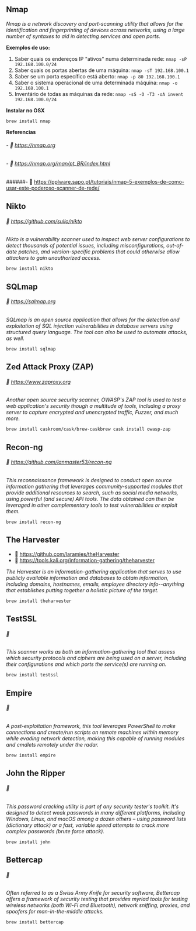 ## **Nmap**
*Nmap is a network discovery and port-scanning utility that allows for the identification and fingerprinting of devices across networks, using a large number of syntaxes to aid in detecting services and open ports.*

**Exemplos de uso:**
  1. Saber quais os endereços IP "ativos" numa determinada rede: `nmap -sP 192.168.100.0/24`
  2. Saber quais os portas abertas de uma máquina: `nmap -sT 192.168.100.1`
  3. Saber se um porta específico está aberto: `nmap -p 80 192.168.100.1`
  4. Saber o sistema operacional de uma determinada máquina: `nmap -o 192.168.100.1`
  5. Inventário de todas as máquinas da rede: `nmap -sS -O -T3 -oA invent 192.168.100.0/24`

**Instalar no OSX**
```
brew install nmap
```
**Referencias**
###### - :bookmark:  https://nmap.org
###### - :bookmark:  https://nmap.org/man/pt_BR/index.html
######- :bookmark:  https://pplware.sapo.pt/tutoriais/nmap-5-exemplos-de-como-usar-este-poderoso-scanner-de-rede/


## **Nikto**
###### :bookmark:  https://github.com/sullo/nikto

*Nikto is a vulnerability scanner used to inspect web server configurations to detect thousands of potential issues, including misconfigurations, out-of-date patches, and version-specific problems that could otherwise allow attackers to gain unauthorized access.*

```
brew install nikto
```

## **SQLmap**
###### :bookmark:  https://sqlmap.org

*SQLmap is an open source application that allows for the detection and exploitation of SQL injection vulnerabilities in database servers using structured query language. The tool can also be used to automate attacks, as well.*

```
brew install sqlmap
```

## **Zed Attack Proxy (ZAP)**
  ###### :bookmark:  https://www.zaproxy.org

*Another open source security scanner, OWASP's ZAP tool is used to test a web application's security though a multitude of tools, including a proxy server to capture encrypted and unencrypted traffic, Fuzzer, and much more.*

```
brew install caskroom/cask/brew-caskbrew cask install owasp-zap
```

## **Recon-ng**
  ###### :bookmark:  https://github.com/lanmaster53/recon-ng

*This reconnaissance framework is designed to conduct open source information gathering that leverages community-supported modules that provide additional resources to search, such as social media networks, using powerful (and secure) API tools. The data obtained can then be leveraged in other complementary tools to test vulnerabilities or exploit them.*

```
brew install recon-ng
```

## **The Harvester**
- :bookmark:  https://github.com/laramies/theHarvester
- :bookmark:  https://tools.kali.org/information-gathering/theharvester

*The Harvester is an information-gathering application that serves to use publicly available information and databases to obtain information, including domains, 
hostnames, emails, employee directory info--anything that establishes putting together a holistic picture of the target.*

```
brew install theharvester
```

## **TestSSL**
###### :bookmark:  

*This scanner works as both an information-gathering tool that assess which security protocols and ciphers are being used on a server, including their configurations and which ports the service(s) are running on.*

```
brew install testssl
```

## **Empire**
###### :bookmark:  

*A post-exploitation framework, this tool leverages PowerShell to make connections and create/run scripts on remote machines within memory while evading network detection, making this capable of running modules and cmdlets remotely under the radar.*

```
brew install empire
```

## **John the Ripper**
###### :bookmark:  

*This password cracking utility is part of any security tester's toolkit. It's designed to detect weak passwords in many different platforms, including Windows, Linux, and macOS among a dozen others – using password lists (dictionary attack) or a fast, variable speed attempts to crack more complex passwords (brute force attack).*

```
brew install john
```

## **Bettercap**
###### :bookmark:  

*Often referred to as a Swiss Army Knife for security software, Bettercap offers a framework of security testing that provides myriad tools for testing wireless networks (both Wi-Fi and Bluetooth), network sniffing, proxies, and spoofers for man-in-the-middle attacks.*

```
brew install bettercap
```
